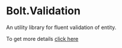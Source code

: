 # Bolt.Validation
An utility library for fluent validation of entity.

To get more details <a href="http://wp.me/pFcbP-6z">click here</a>

